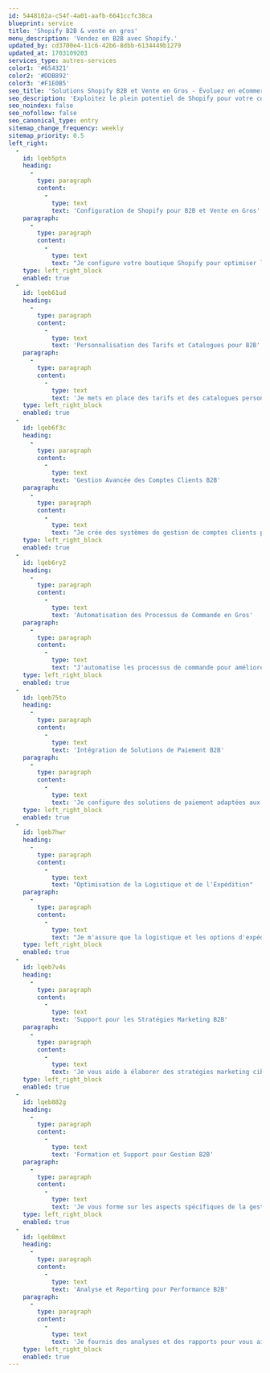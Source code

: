 ```yaml
---
id: 5448102a-c54f-4a01-aafb-6641ccfc38ca
blueprint: service
title: 'Shopify B2B & vente en gros'
menu_description: 'Vendez en B2B avec Shopify.'
updated_by: cd3700e4-11c6-42b6-8dbb-6134449b1279
updated_at: 1703109203
services_type: autres-services
color1: '#654321'
color2: '#DDB892'
color3: '#F1E0B5'
seo_title: 'Solutions Shopify B2B et Vente en Gros - Évoluez en eCommerce'
seo_description: 'Exploitez le plein potentiel de Shopify pour votre commerce B2B et en gros. Nos solutions sur mesure répondent à vos besoins spécifiques en eCommerce.'
seo_noindex: false
seo_nofollow: false
seo_canonical_type: entry
sitemap_change_frequency: weekly
sitemap_priority: 0.5
left_right:
  -
    id: lqeb5ptn
    heading:
      -
        type: paragraph
        content:
          -
            type: text
            text: 'Configuration de Shopify pour B2B et Vente en Gros'
    paragraph:
      -
        type: paragraph
        content:
          -
            type: text
            text: "Je configure votre boutique Shopify pour optimiser les fonctionnalités B2B et de vente en gros, adaptées à votre modèle d'affaires."
    type: left_right_block
    enabled: true
  -
    id: lqeb61ud
    heading:
      -
        type: paragraph
        content:
          -
            type: text
            text: 'Personnalisation des Tarifs et Catalogues pour B2B'
    paragraph:
      -
        type: paragraph
        content:
          -
            type: text
            text: 'Je mets en place des tarifs et des catalogues personnalisés pour répondre aux besoins spécifiques de vos clients B2B.'
    type: left_right_block
    enabled: true
  -
    id: lqeb6f3c
    heading:
      -
        type: paragraph
        content:
          -
            type: text
            text: 'Gestion Avancée des Comptes Clients B2B'
    paragraph:
      -
        type: paragraph
        content:
          -
            type: text
            text: "Je crée des systèmes de gestion de comptes clients pour une expérience d'achat en gros simplifiée et efficace."
    type: left_right_block
    enabled: true
  -
    id: lqeb6ry2
    heading:
      -
        type: paragraph
        content:
          -
            type: text
            text: 'Automatisation des Processus de Commande en Gros'
    paragraph:
      -
        type: paragraph
        content:
          -
            type: text
            text: "J'automatise les processus de commande pour améliorer l'efficacité et réduire les erreurs dans les transactions en gros."
    type: left_right_block
    enabled: true
  -
    id: lqeb75to
    heading:
      -
        type: paragraph
        content:
          -
            type: text
            text: 'Intégration de Solutions de Paiement B2B'
    paragraph:
      -
        type: paragraph
        content:
          -
            type: text
            text: 'Je configure des solutions de paiement adaptées aux transactions B2B, y compris les paiements différés et les facturations.'
    type: left_right_block
    enabled: true
  -
    id: lqeb7hwr
    heading:
      -
        type: paragraph
        content:
          -
            type: text
            text: "Optimisation de la Logistique et de l'Expédition"
    paragraph:
      -
        type: paragraph
        content:
          -
            type: text
            text: "Je m'assure que la logistique et les options d'expédition sont optimisées pour les commandes en gros et B2B."
    type: left_right_block
    enabled: true
  -
    id: lqeb7v4s
    heading:
      -
        type: paragraph
        content:
          -
            type: text
            text: 'Support pour les Stratégies Marketing B2B'
    paragraph:
      -
        type: paragraph
        content:
          -
            type: text
            text: 'Je vous aide à élaborer des stratégies marketing ciblées pour attirer et fidéliser une clientèle B2B.'
    type: left_right_block
    enabled: true
  -
    id: lqeb882g
    heading:
      -
        type: paragraph
        content:
          -
            type: text
            text: 'Formation et Support pour Gestion B2B'
    paragraph:
      -
        type: paragraph
        content:
          -
            type: text
            text: 'Je vous forme sur les aspects spécifiques de la gestion B2B sur Shopify et reste disponible pour un support continu.'
    type: left_right_block
    enabled: true
  -
    id: lqeb8mxt
    heading:
      -
        type: paragraph
        content:
          -
            type: text
            text: 'Analyse et Reporting pour Performance B2B'
    paragraph:
      -
        type: paragraph
        content:
          -
            type: text
            text: 'Je fournis des analyses et des rapports pour vous aider à suivre et à optimiser les performances de votre segment B2B.'
    type: left_right_block
    enabled: true
---
```

